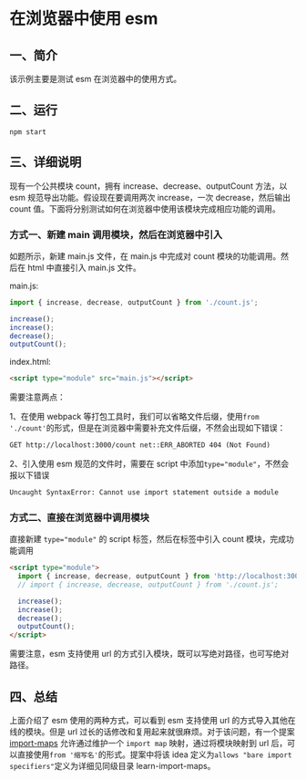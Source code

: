 # 在浏览器中使用 esm

## 一、简介

该示例主要是测试 esm 在浏览器中的使用方式。

## 二、运行

```shell
npm start
```

## 三、详细说明

现有一个公共模块 count，拥有 increase、decrease、outputCount 方法，以 esm 规范导出功能。假设现在要调用两次 increase，一次 decrease，然后输出 count 值。下面将分别测试如何在浏览器中使用该模块完成相应功能的调用。

### 方式一、新建 main 调用模块，然后在浏览器中引入

如题所示，新建 main.js 文件，在 main.js 中完成对 count 模块的功能调用。然后在 html 中直接引入 main.js 文件。

main.js:

```js
import { increase, decrease, outputCount } from './count.js';

increase();
increase();
decrease();
outputCount();
```

index.html:

```html
<script type="module" src="main.js"></script>
```

需要注意两点：

1、在使用 webpack 等打包工具时，我们可以省略文件后缀，使用`from './count'`的形式，但是在浏览器中需要补充文件后缀，不然会出现如下错误：

```txt
GET http://localhost:3000/count net::ERR_ABORTED 404 (Not Found)
```

2、引入使用 esm 规范的文件时，需要在 script 中添加`type="module"`，不然会报以下错误

```txt
Uncaught SyntaxError: Cannot use import statement outside a module
```

### 方式二、直接在浏览器中调用模块

直接新建 `type="module"` 的 script 标签，然后在标签中引入 count 模块，完成功能调用

```html
<script type="module">
  import { increase, decrease, outputCount } from 'http://localhost:3000/count.js';
  // import { increase, decrease, outputCount } from './count.js';

  increase();
  increase();
  decrease();
  outputCount();
</script>
```

需要注意，esm 支持使用 url 的方式引入模块，既可以写绝对路径，也可写绝对路径。

## 四、总结

上面介绍了 esm 使用的两种方式，可以看到 esm 支持使用 url 的方式导入其他在线的模块。但是 url 过长的话修改和复用起来就很麻烦。对于该问题，有一个提案 [import-maps](https://github.com/WICG/import-maps) 允许通过维护一个 `import map` 映射，通过将模块映射到 url 后，可以直接使用`from '缩写名'`的形式。提案中将该 idea 定义为`allows "bare import specifiers"`定义为详细见同级目录 learn-import-maps。
